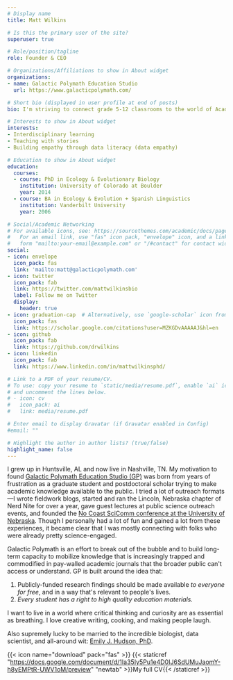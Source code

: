 ```yaml
---
# Display name
title: Matt Wilkins

# Is this the primary user of the site?
superuser: true

# Role/position/tagline
role: Founder & CEO

# Organizations/Affiliations to show in About widget
organizations:
- name: Galactic Polymath Education Studio
  url: https://www.galacticpolymath.com/

# Short bio (displayed in user profile at end of posts)
bio: I'm striving to connect grade 5-12 classrooms to the world of Academia in a way that helps teachers and breaks down barriers for students.

# Interests to show in About widget
interests:
- Interdisciplinary learning
- Teaching with stories
- Building empathy through data literacy (data empathy)

# Education to show in About widget
education:
  courses:
  - course: PhD in Ecology & Evolutionary Biology
    institution: University of Colorado at Boulder
    year: 2014
  - course: BA in Ecology & Evolution + Spanish Linguistics
    institution: Vanderbilt University
    year: 2006

# Social/Academic Networking
# For available icons, see: https://sourcethemes.com/academic/docs/page-builder/#icons
#   For an email link, use "fas" icon pack, "envelope" icon, and a link in the
#   form "mailto:your-email@example.com" or "/#contact" for contact widget.
social:
- icon: envelope
  icon_pack: fas
  link: 'mailto:matt@galacticpolymath.com'
- icon: twitter
  icon_pack: fab
  link: https://twitter.com/mattwilkinsbio
  label: Follow me on Twitter
  display:
    header: true
- icon: graduation-cap  # Alternatively, use `google-scholar` icon from `ai` icon pack
  icon_pack: fas
  link: https://scholar.google.com/citations?user=MZKGDvAAAAAJ&hl=en
- icon: github
  icon_pack: fab
  link: https://github.com/drwilkins
- icon: linkedin
  icon_pack: fab
  link: https://www.linkedin.com/in/mattwilkinsphd/

# Link to a PDF of your resume/CV.
# To use: copy your resume to `static/media/resume.pdf`, enable `ai` icons in `params.toml`,
# and uncomment the lines below.
# - icon: cv
#   icon_pack: ai
#   link: media/resume.pdf

# Enter email to display Gravatar (if Gravatar enabled in Config)
#email: ""

# Highlight the author in author lists? (true/false)
highlight_name: false
---
```


I grew up in Huntsville, AL and now live in Nashville, TN. My motivation to found [Galactic Polymath Education Studio (GP)](https://galacticpolymath.com) was born from years of frustration as a graduate student and postdoctoral scholar trying to make academic knowledge available to the public. I tried a lot of outreach formats—I wrote fieldwork blogs, started and ran the Lincoln, Nebraska chapter of Nerd Nite for over a year, gave guest lectures at public science outreach events, and founded the [No Coast SciComm conference at the University of Nebraska](http://www.scicommcon.org/). Though I personally had a lot of fun and gained a lot from these experiences, it became clear that I was mostly connecting with folks who were already pretty science-engaged.

Galactic Polymath is an effort to break out of the bubble and to build long-term capacity to mobilize knowledge that is increasingly trapped and commodified in pay-walled academic journals that the broader public can't access or understand. GP is built around the idea that:
1. Publicly-funded research findings should be made available *to everyone for free*, and in a way that's relevant to people's lives.
2. *Every student has a right to high quality education materials.*

I want to live in a world where critical thinking and curiosity are as essential as breathing. I love creative writing, cooking, and making people laugh.

Also supremely lucky to be married to the incredible biologist, data scientist, and all-around wit: [Emily J. Hudson, PhD](https://ejhudson.netlify.app/).


{{< icon name="download" pack="fas" >}} {{< staticref "https://docs.google.com/document/d/1Ia35Iy5Pu1e4D0IJ6SdUMuJaomY-h8yEMPtR-UWV1oM/preview" "newtab" >}}My full CV{{< /staticref >}}
